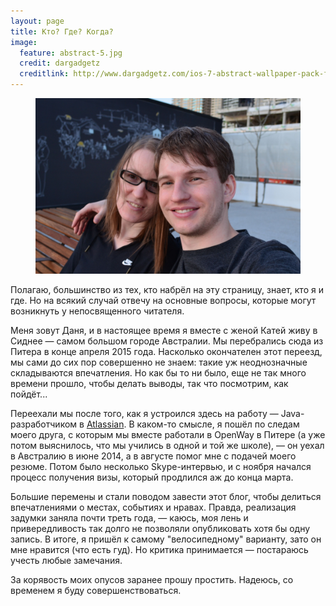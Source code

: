 ```yaml
---
layout: page
title: Кто? Где? Когда?
image:
  feature: abstract-5.jpg
  credit: dargadgetz
  creditlink: http://www.dargadgetz.com/ios-7-abstract-wallpaper-pack-for-iphone-5-and-ipod-touch-retina/
---
```


<figure>
	<img src="/images/together.jpg" alt="">
</figure>

Полагаю, большинство из тех, кто набрёл на эту страницу, знает, кто я и где. Но на всякий случай отвечу на основные вопросы,
которые могут возникнуть у непосвященного читателя.

Меня зовут Даня, и в настоящее время я вместе с женой Катей живу в Сиднее — самом большом городе Австралии. Мы перебрались сюда
из Питера в конце апреля 2015 года. Насколько окончателен этот переезд, мы сами до сих пор совершенно не знаем: такие уж неоднозначные
складываются впечатления. Но как бы то ни было, еще не так много времени прошло, чтобы делать выводы, так что посмотрим, как пойдёт...

Переехали мы после того, как я устроился здесь на работу — Java-разработчиком в [Atlassian](https://www.atlassian.com/). В каком-то смысле,
я пошёл по следам моего друга, с которым мы вместе работали в OpenWay в Питере (а уже потом выяснилось, что мы учились в одной и той же школе), —
он уехал в Австралию в июне 2014, а в августе помог мне с подачей моего резюме. Потом было несколько Skype-интервью, и с ноября
начался процесс получения визы, который продлился аж до конца марта.

Большие перемены и стали поводом завести этот блог, чтобы делиться впечатлениями о местах, событиях и нравах. Правда, реализация задумки
заняла почти треть года, — каюсь, моя лень и привередливость так долго не позволяли опубликовать хотя бы одну запись. В итоге, я пришёл к 
самому "велосипедному" варианту, зато он мне нравится (что есть гуд). Но критика принимается — постараюсь учесть любые замечания.

За корявость моих опусов заранее прошу простить. Надеюсь, со временем я буду совершенствоваться.